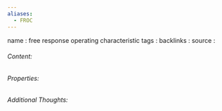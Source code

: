 ```yaml
---
aliases:
  - FROC
---
```

name : free response operating characteristic
tags : 
backlinks : 
source : 

###### Content:


###### Properties:


###### Additional Thoughts:

